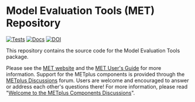 Model Evaluation Tools (MET) Repository
=======================================

<!-- Start of Badges -->
[![Tests](https://github.com/DTCenter/MET/actions/workflows/testing.yml/badge.svg?event=push)](https://github.com/DTCenter/MET/actions/workflows/testing.yml)
[![Docs](https://img.shields.io/badge/Documentation-latest-brightgreen.svg)](https://met.readthedocs.io)
[![DOI](https://zenodo.org/badge/DOI/10.5281/zenodo.5565322.svg)](https://doi.org/10.5281/zenodo.5565322)

This repository contains the source code for the Model Evaluation Tools package.

Please see the [MET website](https://dtcenter.org/community-code/model-evaluation-tools-met) and the [MET User's Guide](https://met.readthedocs.io/en/latest) for more information. Support for the METplus components is provided through the [METplus Discussions](https://github.com/dtcenter/METplus/discussions) forum. Users are welcome and encouraged to answer or address each other's questions there! For more information, please read "[Welcome to the METplus Components Discussions](https://github.com/dtcenter/METplus/discussions/939)".
